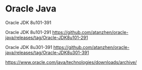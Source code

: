 # Oracle Java
Oracle JDK 8u101-391

Oracle JDK 8u101-291  https://github.com/atanzhen/oracle-java/releases/tag/Oracle-JDK8u101-291

Oracle JDK 8u301-391  https://github.com/atanzhen/oracle-java/releases/tag/Oracle-JDK8u301-391

https://www.oracle.com/java/technologies/downloads/archive/
